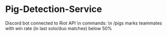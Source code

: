 # Pig-Detection-Service
Discord bot connected to Riot API \n
commands: \n
/pigs marks teammates with win rate (in last solo/duo matches) below 50%
